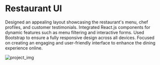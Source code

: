 # Restaurant UI 
 Designed an appealing layout showcasing the restaurant's menu, chef profiles, and customer testimonials. Integrated React.js components for dynamic features such as menu filtering and interactive forms. Used Bootstrap to ensure a fully responsive design across all devices. Focused on creating an engaging and user-friendly interface to enhance the dining experience online.

![project_img](https://github.com/vishalforwork/Restaurant/assets/131588842/a4639a09-bfc5-4443-b7fd-f885b35e73aa)
